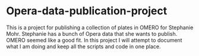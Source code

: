 # Opera-data-publication-project
This is a project for publishing a collection of plates in OMERO for Stephanie Mohr. 
Stephanie has a bunch of Opera data that she wants to publish. OMERO seemed like a good fit. In this project I will attempt to document what I am doing and keep all the scripts and code in one place. 
